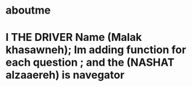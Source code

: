 # aboutme
# I THE DRIVER Name (Malak khasawneh); Im adding function for each question ; and the (NASHAT alzaaereh) is navegator
